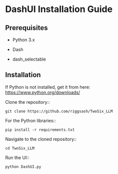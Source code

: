 # DashUI Installation Guide

## Prerequisites

- Python 3.x

- Dash

- dash_selectable

## Installation

If Python is not installed, get it from here: https://www.python.org/downloads/


Clone the repository::
    
    git clone https://github.com/riggsash/TwoSix_LLM

For the Python libraries::

    pip install -r requirements.txt

Navigate to the cloned repository::

    cd TwoSix_LLM

Run the UI::

    python DashUI.py

